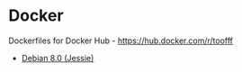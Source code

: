 # Docker
Dockerfiles for Docker Hub - https://hub.docker.com/r/toofff

* [Debian 8.0 (Jessie)](https://hub.docker.com/r/toofff/debian-8.0/)
